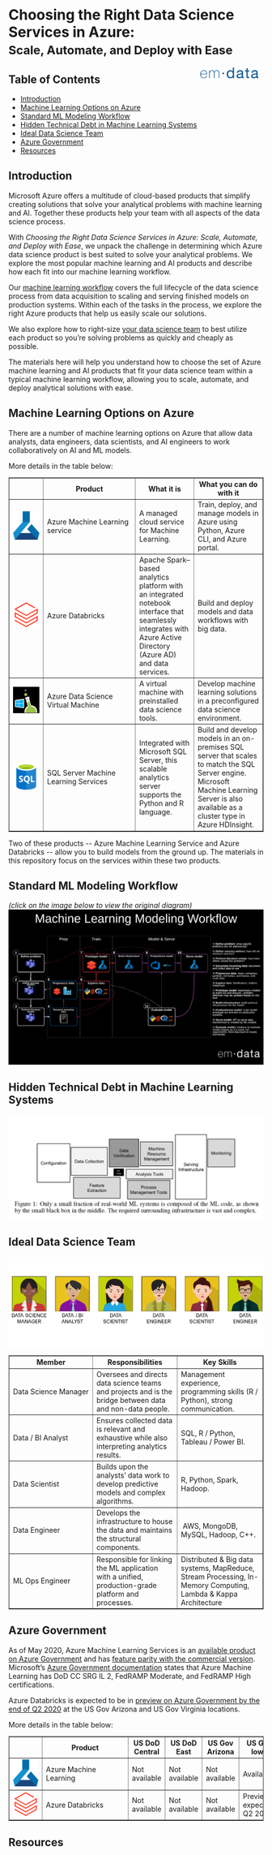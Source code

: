 # Choosing the Right Data Science Services in Azure: <small><br>Scale, Automate, and Deploy with Ease</small>

<a href="https://emdata.ai"><img src="https://raw.githubusercontent.com/emdata-design/azure-data-science/master/assets/images/logo_emdata_300_blue.png" alt="emdata logo" align="right" width="115" hspace="10" vspace="0"/></a>

## Table of Contents
- [Introduction](#Introduction)
- [Machine Learning Options on Azure](#Machine-Learning-Options-on-Azure)
- [Standard ML Modeling Workflow](#Standard-ML-Modeling-Workflow)
- [Hidden Technical Debt in Machine Learning Systems](#Hidden-Technical-Debt-in-Machine-Learning-Systems)
- [Ideal Data Science Team](#Ideal-Data-Science-Team)
- [Azure Government](#Azure-Government)
- [Resources](#Resources)

## Introduction
Microsoft Azure offers a multitude of cloud-based products that simplify creating solutions that solve your analytical problems with machine learning and AI. Together these products help your team with all aspects of the data science process.

With _Choosing the Right Data Science Services in Azure: Scale, Automate, and Deploy with Ease_, we unpack the challenge in determining which Azure data science product is best suited to solve your analytical problems. We explore the most popular machine learning and AI products and describe how each fit into our machine learning workflow.

Our <a href="https://www.lucidchart.com/documents/embeddedchart/acf9aa5d-a85f-4786-bf56-e49a88a63bac" target="_blank">machine learning workflow</a>
covers the full lifecycle of the data science process from data acquisition to scaling and serving finished models on production systems. Within each of the tasks in the process, we explore the right Azure products that help us easily scale our solutions.

We also explore how to right-size <a href="https://raw.githubusercontent.com/emdata-design/azure-data-science/master/assets/Ideal%20Data%20Science%20Team.png" target="_blank">your data science team</a> to best utilize each product so you’re solving problems as quickly and cheaply as possible.

The materials here will help you understand how to choose the set of Azure machine learning and AI products that fit your data science team within a typical machine learning workflow, allowing you to scale, automate, and deploy analytical solutions with ease.

##  Machine Learning Options on Azure
There are a number of machine learning options on Azure that allow data analysts, data engineers, data scientists, and AI engineers to work collaboratively on AI and ML models. 

More details in the table below:

<table cellspacing=0 border=1>
    <thead>
        <tr>
            <th style=min-width:50px></th>
            <th style=min-width:165px>Product</th>
            <th style=min-width:50px>What it is</th>
            <th style=min-width:50px>What you can do with it</th>
        </tr>
    </thead>
    <tbody>
        <tr>
            <td><img src="assets\images\AML.png" width="145px"/></td>
            <td style=min-width:50px>Azure Machine Learning service</td>
            <td style=min-width:50px>A managed cloud service for Machine Learning.</td>
            <td style=min-width:50px>Train, deploy, and manage models in Azure using Python, Azure CLI, and Azure portal.</td>
        </tr>
        <tr>
            <td><img src="assets\images\Databricks.png" width="145px"/></td>
            <td style=min-width:50px>Azure Databricks</td>
            <td style=min-width:50px>Apache Spark–based analytics platform with an integrated notebook interface that seamlessly integrates with Azure Active Directory (Azure AD) and data services.</td>
            <td style=min-width:50px>Build and deploy models and data workflows with big data.</td>
        </tr>
        <tr>
            <td><img src="assets\images\DSVM.png" width="145px"/></td>
            <td style=min-width:50px>Azure Data Science Virtual Machine</td>
            <td style=min-width:50px>A virtual machine with preinstalled data science tools.</td>
            <td style=min-width:50px>Develop machine learning solutions in a preconfigured data science environment.</td>
        </tr>
        <tr>
            <td><img src="assets\images\SQL.png" width="145px"/></td>
            <td style=min-width:50px>SQL Server Machine Learning Services</td>
            <td style=min-width:50px>Integrated with Microsoft SQL Server, this scalable analytics server supports the Python and R language.</td>
            <td style=min-width:50px>Build and develop models in an on-premises SQL server that scales to match the SQL Server engine. Microsoft Machine Learning Server is also available as a cluster type in Azure HDInsight.</td>
        </tr>
    </tbody>
</table>

Two of these products -- Azure Machine Learning Service and Azure Databricks -- allow you to build models from the ground up. The materials in this repository focus on the services within these two products.

##  Standard ML Modeling Workflow
_(click on the image below to view the original diagram)_
[![Machine learning workflow](https://raw.githubusercontent.com/emdata-design/azure-data-science/master/assets/Standard%20ML%20Modeling%20Workflow.png)](https://www.lucidchart.com/documents/embeddedchart/acf9aa5d-a85f-4786-bf56-e49a88a63bac)

##  Hidden Technical Debt in Machine Learning Systems

![Hidden Technical Debt in Machine Learning Systems](https://raw.githubusercontent.com/emdata-design/azure-data-science/master/assets/Hidden%20Technical%20Debt%20in%20Machine%20Learning%20Systems.png)

##  Ideal Data Science Team

![Ideal Data Science Team](https://raw.githubusercontent.com/emdata-design/azure-data-science/master/assets/Ideal%20Data%20Science%20Team.png)


<table cellspacing=0 border=1>
    <thead>
        <tr>
            <th style=min-width:150px>Member</th>
            <th style=min-width:50px>Responsibilities</th>
            <th style=min-width:50px>Key Skills</th>
        </tr>
    </thead>
    <tr>
        <td style=min-width:50px>Data Science Manager</td>
        <td style=min-width:50px>Oversees and directs data science teams and projects and is the bridge between data and non-data people.</td>
        <td style=min-width:50px>Management experience, programming skills (R / Python), strong communication.</td>
    </tr>
    <tr>
        <td style=min-width:50px>Data / BI Analyst</td>
        <td style=min-width:50px>Ensures collected data is relevant and exhaustive while also interpreting analytics results.</td>
        <td style=min-width:50px>SQL, R / Python, Tableau / Power BI.</td>
    </tr>
    <tr>
        <td style=min-width:50px>Data Scientist</td>
        <td style=min-width:50px>Builds upon the analysts’ data work to develop predictive models and complex algorithms.</td>
        <td style=min-width:50px>R, Python, Spark, Hadoop.</td>
    </tr>
    <tr>
        <td style=min-width:50px>Data Engineer</td>
        <td style=min-width:50px>Develops the infrastructure to house the data and maintains the structural components.</td>
        <td style=min-width:50px> AWS, MongoDB, MySQL, Hadoop, C++.</td>
    </tr>
    <tr>
        <td style=min-width:50px>ML Ops Engineer</td>
        <td style=min-width:50px>Responsible for linking the ML application with a unified, production-grade platform and processes.</td>
        <td style=min-width:50px>Distributed & Big data systems, MapReduce, Stream Processing, In-Memory Computing, Lambda & Kappa Architecture</td>
    </tr>
</table>

##  Azure Government
As of May 2020, Azure Machine Learning Services is an [available product on Azure Government](https://azure.microsoft.com/en-us/global-infrastructure/services/?products=machine-learning-service&regions=usgov-non-regional,us-dod-central,us-dod-east,usgov-arizona,usgov-iowa,usgov-texas,usgov-virginia) and has [feature parity with the commercial version](https://devblogs.microsoft.com/azuregov/azure-government-releases-40-new-services-nearing-parity-with-azure-commercial/). Microsoft’s [Azure Government documentation](https://docs.microsoft.com/en-us/azure/azure-government/compliance/azure-services-in-fedramp-auditscope#azure-public-services-by-audit-scope) states that Azure Machine Learning has DoD CC SRG IL 2, FedRAMP Moderate, and FedRAMP High certifications.

Azure Databricks is expected to be in [preview on Azure Government by the end of Q2 2020](https://azure.microsoft.com/en-us/global-infrastructure/services/?products=databricks&regions=usgov-non-regional,us-dod-central,us-dod-east,usgov-arizona,usgov-iowa,usgov-texas,usgov-virginia) at the US Gov Arizona and US Gov Virginia locations.

More details in the table below:

<table cellspacing=0 border=1>
    <thead>
        <tr>
            <th style=min-width:50px></th>
            <th style=min-width:155px>Product</th>
            <th style=min-width:50px>US DoD Central</th>
            <th style=min-width:50px>US DoD East</th>
            <th style=min-width:50px>US Gov Arizona</th>
            <th style=min-width:50px>US Gov Iowa</th>
            <th style=min-width:50px>US Gov Texas</th>
            <th style=min-width:50px>US Gov Virginia</th>
        </tr>
    </thead>
    <tbody>
        <tr>
            <td><img src="assets\images\AML.png" width="145px"/></td>
            <td style=min-width:50px>Azure Machine Learning</td>
            <td style=min-width:50px>Not available</td>
            <td style=min-width:50px>Not available</td>
            <td style=min-width:50px>Not available</td>
            <td style=min-width:50px>Available</td>
            <td style=min-width:50px>Not available</td>
            <td style=min-width:50px>Available</td>
        </tr>
        <tr>
            <td><img src="assets\images\Databricks.png" width="145px"/></td>
            <td style=min-width:50px>Azure Databricks </td>
            <td style=min-width:50px>Not available</td>
            <td style=min-width:50px>Not available</td>
            <td style=min-width:50px>Not available</td>
            <td style=min-width:50px>Preview expected: Q2 2020</td>
            <td style=min-width:50px>Not available</td>
            <td style=min-width:50px>Preview expected: Q2 2020</td>
        </tr>
    </tbody>
</table>

##  Resources